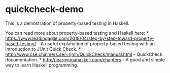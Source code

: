 # quickcheck-demo

This is a demostration of property-based testing in Haskell.

You can read more about property-based testing and Haskell here:
    * https://www.leadingagile.com/2018/04/step-by-step-toward-property-based-testing/
        - A useful explanation of property-based testing with an introduction to JUnit Quick Check.
    * http://www.cse.chalmers.se/~rjmh/QuickCheck/manual.html
        - QuickCheck documentation.
    * http://learnyouahaskell.com/chapters
        - A good and simple way to learn Haskell programming.
